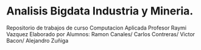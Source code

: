 # Analisis Bigdata Industria y Mineria.
Repositorio de trabajos de curso Computacion Aplicada Profesor Raymi Vazquez
Elaborado por Alumnos: Ramon Canales/ Carlos Contreras/ Victor Bacon/ Alejandro Zuñiga
